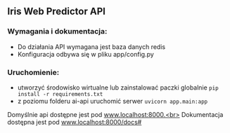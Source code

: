 ## Iris Web Predictor API

### Wymagania i dokumentacja:
- Do działania API wymagana jest baza danych redis
- Konfiguracja odbywa się w pliku app/config.py

### Uruchomienie:
- utworzyć środowisko wirtualne lub zainstalować paczki globalnie ```pip install -r requirements.txt```
- z poziomu folderu ai-api uruchomić serwer ```uvicorn app.main:app```

Domyślnie api dostępne jest pod www.localhost:8000.<br>
Dokumentacja dostępna jest pod www.localhost:8000/docs#



